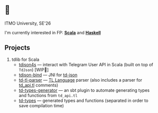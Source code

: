 # 🐒
ITMO University, SE'26

I'm currently interested in FP:
[**Scala**](https://www.scala-lang.org/)
and [**Haskell**](https://www.haskell.org/)


## Projects

1. tdlib for Scala
   - [tdjson4s](https://github.com/ablearthy/tdjson4s) — interact with
     Telegram User API in Scala (built on top of `TdJson`) [WIP🚩]
   - [tdjson-bind](https://github.com/ablearthy/tdjson-bind) — JNI for
     [td-json](https://core.telegram.org/tdlib/docs/td__json__client_8h.html)
   - [td-tl-parser](https://github.com/ablearthy/td-tl-parser) — [TL
     Language](https://core.telegram.org/mtproto/TL) parser (also includes a
     parser for
     [td_api.tl](https://github.com/tdlib/td/blob/93c42f6d7c1209937431469f80427d48907f1b8d/td/generate/scheme/td_api.tl)
     comments)
   - [td-types-generator](https://github.com/ablearthy/td-types-generator) — an
     sbt plugin to automate generating types and functions from `td_api.tl`
   - [td-types](https://github.com/ablearthy/td-types) — generated types and
     functions (separated in order to save compilation time)
